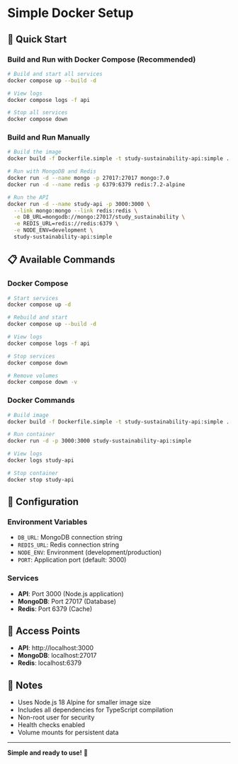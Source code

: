 # Simple Docker Setup

## 🐳 Quick Start

### Build and Run with Docker Compose (Recommended)

```bash
# Build and start all services
docker compose up --build -d

# View logs
docker compose logs -f api

# Stop all services
docker compose down
```

### Build and Run Manually

```bash
# Build the image
docker build -f Dockerfile.simple -t study-sustainability-api:simple .

# Run with MongoDB and Redis
docker run -d --name mongo -p 27017:27017 mongo:7.0
docker run -d --name redis -p 6379:6379 redis:7.2-alpine

# Run the API
docker run -d --name study-api -p 3000:3000 \
  --link mongo:mongo --link redis:redis \
  -e DB_URL=mongodb://mongo:27017/study_sustainability \
  -e REDIS_URL=redis://redis:6379 \
  -e NODE_ENV=development \
  study-sustainability-api:simple
```

## 📋 Available Commands

### Docker Compose
```bash
# Start services
docker compose up -d

# Rebuild and start
docker compose up --build -d

# View logs
docker compose logs -f api

# Stop services
docker compose down

# Remove volumes
docker compose down -v
```

### Docker Commands
```bash
# Build image
docker build -f Dockerfile.simple -t study-sustainability-api:simple .

# Run container
docker run -d -p 3000:3000 study-sustainability-api:simple

# View logs
docker logs study-api

# Stop container
docker stop study-api
```

## 🔧 Configuration

### Environment Variables
- `DB_URL`: MongoDB connection string
- `REDIS_URL`: Redis connection string
- `NODE_ENV`: Environment (development/production)
- `PORT`: Application port (default: 3000)

### Services
- **API**: Port 3000 (Node.js application)
- **MongoDB**: Port 27017 (Database)
- **Redis**: Port 6379 (Cache)

## 🚀 Access Points

- **API**: http://localhost:3000
- **MongoDB**: localhost:27017
- **Redis**: localhost:6379

## 📝 Notes

- Uses Node.js 18 Alpine for smaller image size
- Includes all dependencies for TypeScript compilation
- Non-root user for security
- Health checks enabled
- Volume mounts for persistent data

---

**Simple and ready to use!** 🎉
